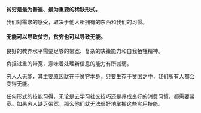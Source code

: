 **贫穷是最为普遍、最为重要的稀缺形式。**

我们对需求的感受，取决于他人所拥有的东西和我们的习惯。

#### 无能可以导致贫穷，贫穷也可以导致无能。

良好的教养水平需要足够的带宽、复杂的决策能力和自我牺牲精神。

负担过重的带宽，意味着处理新信息的能力有所减弱。

穷人人无能，其主要原因就在于贫穷本身。只要生存于贫困之中，我们所有人都会变得无能。

任何形式的技能习得，无论是去学习社交技巧还是养成良好的消费习惯，都需要带宽。如果穷人缺乏带宽，那么他们就无法很好地掌握这些实用技能。

